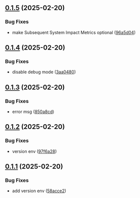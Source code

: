 ## [0.1.5](https://github.com/l4rm4nd/CVSS-API/compare/v0.1.4...v0.1.5) (2025-02-20)


### Bug Fixes

* make Subsequent System Impact Metrics optional ([96a5d04](https://github.com/l4rm4nd/CVSS-API/commit/96a5d047f2969c2316ffa0e0a906c3ea390caed9))

## [0.1.4](https://github.com/l4rm4nd/CVSS-API/compare/v0.1.3...v0.1.4) (2025-02-20)


### Bug Fixes

* disable debug mode ([3aa0480](https://github.com/l4rm4nd/CVSS-API/commit/3aa04808c3707c5f6490e03d8dfc41cfa3cf5054))

## [0.1.3](https://github.com/l4rm4nd/CVSS-API/compare/v0.1.2...v0.1.3) (2025-02-20)


### Bug Fixes

* error msg ([850a8cd](https://github.com/l4rm4nd/CVSS-API/commit/850a8cdad5f6dc262b910686234eae3855f48cb3))

## [0.1.2](https://github.com/l4rm4nd/CVSS-API/compare/v0.1.1...v0.1.2) (2025-02-20)


### Bug Fixes

* version env ([97f6a28](https://github.com/l4rm4nd/CVSS-API/commit/97f6a28fa37833086f10bd405c51ca9d440f4141))

## [0.1.1](https://github.com/l4rm4nd/CVSS-API/compare/v0.1.0...v0.1.1) (2025-02-20)


### Bug Fixes

* add version env ([58acce2](https://github.com/l4rm4nd/CVSS-API/commit/58acce2a4593d5de1bd6862b2f57a9dc14059208))

